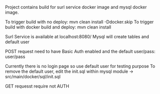 Project contains build for surl service docker image and mysql docker image.

To trigger build with no deploy: 
	mvn clean install -Ddocker.skip
To trigger build with docker build and deploy:
	mvn clean install
	
Surl Service is available at localhost:8080/
Mysql will create tables and default user

POST request need to have Basic Auth enabled and the default user/pass:
	user/pass

Currently there is no login page so use default user for testing purpose
To remove the default user, edit the init.sql within mysql module -> src/main/docker/sql/init.sql

GET requesst require not AUTH
